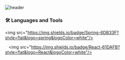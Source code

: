 ![header](https://capsule-render.vercel.app/api?type=waving&color=gradient&height=250&section=header&text=EunJi&fontSize=90&desc=welcome%20to%20my%20github&descAlignY=60&fontAlignY=40)
### 🛠 Languages and Tools
<img src="https://img.shields.io/badge/Spring-6DB33F?style=flat&logo=spring&logoColor=white"/>

   <img src="https://img.shields.io/badge/React-61DAFB?style=flat&logo=React&logoColor=white"/>


<!--
**AtTheee/AtTheee** is a ✨ _special_ ✨ repository because its `README.md` (this file) appears on your GitHub profile.

Here are some ideas to get you started:

- 🔭 I’m currently working on ...
- 🌱 I’m currently learning ...
- 👯 I’m looking to collaborate on ...
- 🤔 I’m looking for help with ...
- 💬 Ask me about ...
- 📫 How to reach me: ...
- 😄 Pronouns: ...
- ⚡ Fun fact: ...
-->
